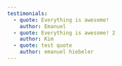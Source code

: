 ```yaml
---
testimonials:
  - quote: Everything is awesome!
    author: Emanuel
  - quote: Everything is awesome! 2
    author: Kim
  - quote: test quote
    author: emanuel hiebeler
---
```

